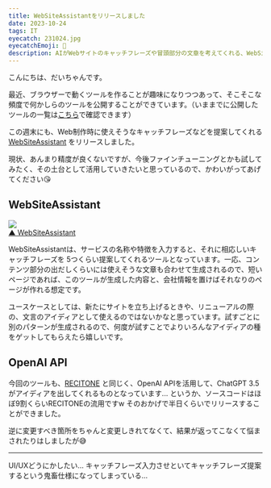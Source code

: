 ```yaml
---
title: WebSiteAssistantをリリースしました
date: 2023-10-24
tags: IT
eyecatch: 231024.jpg
eyecatchEmoji: 🎉
description: AIがWebサイトのキャッチフレーズや冒頭部分の文章を考えてくれる、WebSiteAssistantというサービスをリリースしました！
---
```


こんにちは、だいちゃんです。

最近、ブラウザーで動くツールを作ることが趣味になりつつあって、そこそこな頻度で何かしらのツールを公開することができています。（いままでに公開したツールの一覧は[こちら](https://app.udcxx.me/)で確認できます）

この週末にも、Web制作時に使えそうなキャッチフレーズなどを提案してくれる [WebSiteAssistant](https://app.udcxx.me/websiteassistant/) をリリースしました。

現状、あんまり精度が良くないですが、今後ファインチューニングとかも試してみたく、その土台として活用していきたいと思っているので、かわいがってあげてください😘

## WebSiteAssistant

[![](/images/231020.jpg)](https://app.udcxx.me/websiteassistant/)    
[▲ WebSiteAssistant](https://app.udcxx.me/websiteassistant/)

WebSiteAssistantは、サービスの名称や特徴を入力すると、それに相応しいキャッチフレーズを 5つくらい提案してくれるツールとなっています。一応、コンテンツ部分の出だしくらいには使えそうな文章も合わせて生成されるので、短いページであれば、このツールが生成した内容と、会社情報を置けばそれなりのページが作れる想定です。

ユースケースとしては、新たにサイトを立ち上げるときや、リニューアルの際の、文言のアイディアとして使えるのではないかなと思っています。試すごとに別のパターンが生成されるので、何度が試すことでよりいろんなアイディアの種をゲットしてもらえたら嬉しいです。


## OpenAI API

今回のツールも、[RECITONE](https://app.udcxx.me/recitonet/) と同じく、OpenAI APIを活用して、ChatGPT 3.5がアイディアを出してくれるものとなっています... というか、ソースコードはほぼ9割くらいRECITONEの流用ですw そのおかげで半日くらいでリリースすることができました。

逆に変更すべき箇所をちゃんと変更しきれてなくて、結果が返ってこなくて悩まされたりはしましたが😅

---

UI/UXどうにかしたい... キャッチフレーズ入力させといてキャッチフレーズ提案するという鬼畜仕様になってしまっている...